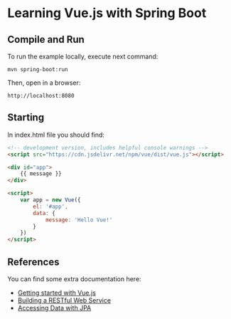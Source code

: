 # Learning Vue.js with Spring Boot

## Compile and Run
To run the example locally, execute next command:

`mvn spring-boot:run`

Then, open in a browser:

`http://localhost:8080`

## Starting

In index.html file you should find:

```html
<!-- development version, includes helpful console warnings -->
<script src="https://cdn.jsdelivr.net/npm/vue/dist/vue.js"></script>

<div id="app">
    {{ message }}
</div>

<script>
    var app = new Vue({
        el: '#app',
        data: {
            message: 'Hello Vue!'
        }
    })
</script>
```

## References
You can find some extra documentation here:

* [Getting started with Vue.js](https://vuejs.org/v2/guide/)
* [Building a RESTful Web Service](https://spring.io/guides/gs/rest-service/)
* [Accessing Data with JPA](https://spring.io/guides/gs/accessing-data-jpa/)

